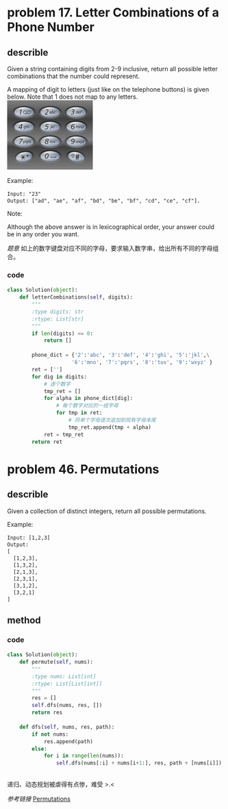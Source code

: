 # problem   17. Letter Combinations of a Phone Number  
## describle
Given a string containing digits from 2-9 inclusive, return all possible letter combinations that the number could represent.

A mapping of digit to letters (just like on the telephone buttons) is given below. Note that 1 does not map to any letters.
![](https://github.com/koala7580/weekCoding/blob/master/200px-Telephone-keypad2.svg.png)

Example:
```
Input: "23"
Output: ["ad", "ae", "af", "bd", "be", "bf", "cd", "ce", "cf"].
```
Note:

Although the above answer is in lexicographical order, your answer could be in any order you want.

*题意*
如上的数字键盘对应不同的字母，要求输入数字串，给出所有不同的字母组合。

### code
```python
class Solution(object):
    def letterCombinations(self, digits):
        """
        :type digits: str
        :rtype: List[str]
        """
        if len(digits) <= 0:
            return []
        
        phone_dict = {'2':'abc', '3':'def', '4':'ghi', '5':'jkl',\
                     '6':'mno', '7':'pqrs', '8':'tuv', '9':'wxyz' }
        ret = ['']
        for dig in digits:
            # 逐个数字
            tmp_ret = []
            for alpha in phone_dict[dig]:
                # 每个数字对应的一组字母
                for tmp in ret:
                    # 将单个字母逐次追加到现有字母末尾
                    tmp_ret.append(tmp + alpha)
            ret = tmp_ret
        return ret
```


# problem  	46. Permutations
## describle
Given a collection of distinct integers, return all possible permutations.

Example:
```
Input: [1,2,3]
Output:
[
  [1,2,3],
  [1,3,2],
  [2,1,3],
  [2,3,1],
  [3,1,2],
  [3,2,1]
]
```
## method

### code
```python
class Solution(object):
    def permute(self, nums):
        """
        :type nums: List[int]
        :rtype: List[List[int]]
        """
        res = []
        self.dfs(nums, res, [])
        return res
    
    def dfs(self, nums, res, path):
        if not nums:
            res.append(path)
        else:
            for i in range(len(nums)):
                self.dfs(nums[:i] + nums[i+1:], res, path + [nums[i]])
 
```

递归、动态规划被虐得有点惨，难受 >.< 

*参考链接*
[Permutations](https://blog.csdn.net/fuxuemingzhu/article/details/79363903#_44)
